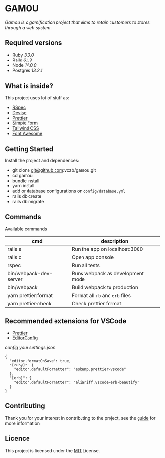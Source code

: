 # GAMOU

_Gamou is a gamification project that aims to retain customers to stores through a web system._

## Required versions

- Ruby _3.0.0_
- Rails _6.1.3_
- Node _14.0.0_
- Postgres _13.2.1_

## What is inside?

This project uses lot of stuff as:

- [RSpec](https://github.com/rspec/rspec-rails)
- [Devise](https://github.com/heartcombo/devise)
- [Prettier](https://prettier.io/)
- [Simple Form](https://github.com/heartcombo/simple_form)
- [Tailwind CSS](https://tailwindcss.com/)
- [Font Awesome](https://fontawesome.com/)

## Getting Started

Install the project and dependences:

- git clone git@github.com:vczb/gamou.git
- cd gamou
- bundle install
- yarn install
- add or database configurations on `config/database.yml`
- rails db:create
- rails db:migrate

## Commands

Available commands

| cmd                    | description                      |
| ---------------------- | -------------------------------- |
| rails s                | Run the app on localhost:3000    |
| rails c                | Open app console                 |
| rspec                  | Run all tests                    |
| bin/webpack-dev-server | Runs webpack as development mode |
| bin/webpack            | Build webpack to production      |
| yarn prettier:format   | Format all `rb` and `erb` files  |
| yarn prettier:check    | Check prettier format            |

## Recommended extensions for VSCode

- [Prettier](https://marketplace.visualstudio.com/items?itemName=esbenp.prettier-vscode)
- [EditorConfig](https://marketplace.visualstudio.com/items?itemName=EditorConfig.EditorConfig)

_config your settings.json_

```
{
  "editor.formatOnSave": true,
  "[ruby]": {
    "editor.defaultFormatter": "esbenp.prettier-vscode"
  },
  "[erb]": {
    "editor.defaultFormatter": "aliariff.vscode-erb-beautify"
  }
}
```

## Contributing

Thank you for your interest in contributing to the project, see the [guide](./CONTRIBUTING.md) for more information

## Licence

This project is licensed under the [MIT](./LICENSE) License.
